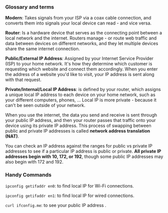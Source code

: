 ### Glossary and terms

**Modern**: Takes signals from your ISP via a coax cable connection, and converts them into signals your local device can read - and vice versa.

**Router**: Is a hardware device that serves as the connecting point between a local network and the internet. Routers manage - or route web traffic and data between devices on different networks, and they let multiple devices share the same internet connection.

**Public/External IP Address**: Assigned by your Internet Service Provider (ISP) to your home network. It's how they determine which customer is requesting which website and connect them accordingly. When you enter the address of a website you'd like to visit, your IP address is sent along with that request.

**Private/Internal/Local IP Address**: is defined by your router, which assigns a unique local IP address to each device on your home network, such as your different computers, phones, ... Local IP is more private - because it can't be seen outside of your network.

When you use the internet, the data you send and receive is sent through your public IP address, and then your router passes that traffic onto your device using its private IP address. This process of swapping between public and private IP addresses is called **network address translation (NAT)**.

You can check an IP address against the ranges for public vs private IP addresses to see if a particular IP address is public or private. **All private IP addresses begin with 10, 172, or 192**, though some public IP addresses may also begin with 172 and 192.

### Handy Commands

`ipconfig getifaddr en0`: to find local IP for Wi-Fi connections.

`ipconfig getifaddr en1`: to find local IP for wired connections.

`curl ifconfig.me`: to see your public IP address .
